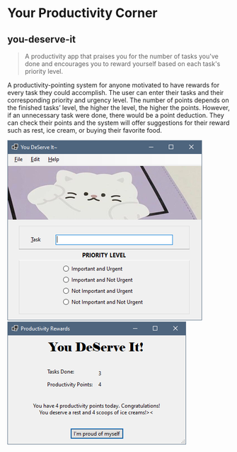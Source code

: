# Your Productivity Corner

## you-deserve-it

> A productivity app that praises you for the number of tasks you've done and encourages you to reward yourself based on each task's priority level.

A productivity-pointing system for anyone motivated to have rewards for every task they could accomplish. The user can enter their tasks and their corresponding priority and urgency level. The number of points depends on the finished tasks’ level, the higher the level, the higher the points. However, if an unnecessary task were done, there would be a point deduction. They can check their points and the system will offer suggestions for their reward such as rest, ice cream, or buying their favorite food.

![YouDeServeIt~_02](https://github.com/amxrie/you-deserve-it/blob/main/YouDeServeIt~_02.png)
![YouDeServeIt~_03](https://github.com/amxrie/you-deserve-it/blob/main/YouDeServeIt~_03.png)
